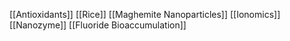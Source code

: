 [[Antioxidants]]
[[Rice]]
[[Maghemite Nanoparticles]]
[[Ionomics]]
[[Nanozyme]]
[[Fluoride Bioaccumulation]]
